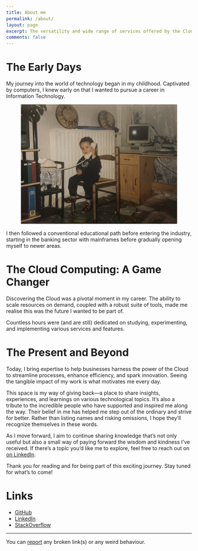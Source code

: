 ```yaml
---
title: About me
permalink: /about/
layout: page
excerpt: The versatility and wide range of services offered by the Cloud made me realize its potential in the DevOps world. Its ability to scale resources on demand, coupled with its robust set of DevOps tools, convinced me that this was the future I wanted to be part of.
comments: false
---
```


# The Early Days

My journey into the world of technology began in my childhood. Captivated by computers, I knew early on that I wanted to pursue a career in Information Technology.

<figure>
<img src="/assets/img/about-me.jpg" alt="little boy">
</figure>

I then followed a conventional educational path before entering the industry, starting in the banking sector with mainframes before gradually opening myself to newer areas.

# The Cloud Computing: A Game Changer

Discovering the Cloud was a pivotal moment in my career. The ability to scale resources on demand, coupled with a robust suite of tools, made me realise this was the future I wanted to be part of.

Countless hours were (and are still) dedicated on studying, experimenting, and implementing various services and features.

# The Present and Beyond

Today, I bring expertise to help businesses harness the power of the Cloud to streamline processes, enhance efficiency, and spark innovation. Seeing the tangible impact of my work is what motivates me every day.

This space is my way of giving back—a place to share insights, experiences, and learnings on various technological topics. It’s also a tribute to the incredible people who have supported and inspired me along the way. Their belief in me has helped me step out of the ordinary and strive for better. Rather than listing names and risking omissions, I hope they’ll recognize themselves in these words.

As I move forward, I aim to continue sharing knowledge that’s not only useful but also a small way of paying forward the wisdom and kindness I’ve received. If there’s a topic you’d like me to explore, feel free to reach out on [on LinkedIn](https://ch.linkedin.com/in/najx/).

Thank you for reading and for being part of this exciting journey. Stay tuned for what’s to come!

# Links

- <a href="https://github.com/najx/" target="_blank" rel="noopener">GitHub</a>
- <a href="https://ch.linkedin.com/in/najx/" target="_blank" rel="noopener">LinkedIn</a>
- <a href="https://stackoverflow.com/users/19588110/najx" target="_blank" rel="noopener">StackOverflow</a>

---

You can [report](https://github.com/najx/najx.github.io/issues/new) any broken link(s) or any weird behaviour.
